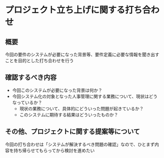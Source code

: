 # プロジェクト立ち上げに関する打ち合わせ

## 概要

今回の要件のシステムが必要になった背景等、要件定義に必要な情報を聞き出すことを目的とした打ち合わせを行う  

## 確認するべき内容

- 今回このシステムが必要になった背景は何か？
- 今回システム化の対象となった人事管理に関する業務について、現状はどうなっているか？
  - 現状の業務について、具体的にどういった問題が起きているか？
  - このシステムに期待する結果はどういったものか？

## その他、プロジェクトに関する提案等について

今回の打ち合わせは「システムが解決するべき問題の確認」なので、ひとまず内容を持ち帰らせてもらってから検討を進めたい  
